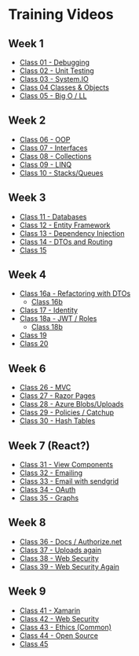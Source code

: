 # Training Videos

## Week 1

- [Class 01 - Debugging](https://frontrowviews.com/Home/Event/Play/5ef39b7c8a269e1be8b98e1b)
- [Class 02 - Unit Testing](https://frontrowviews.com/Home/Event/Play/5ef39b7c8a269e1be8b98e2e)
- [Class 03 - System.IO](https://frontrowviews.com/Home/Event/Play/5ef39b7c8a269e1be8b98e44)
- [Class 04 Classes & Objects](https://frontrowviews.com/Home/Event/Play/5ef39b7c8a269e1be8b98e58)
- [Class 05 - Big O / LL](https://frontrowviews.com/Home/Event/Play/5ef39b7c8a269e1be8b98e69)

## Week 2

- [Class 06 - OOP](https://frontrowviews.com/Home/Event/Play/5ef39b7c8a269e1be8b98e72)
- [Class 07 - Interfaces](https://frontrowviews.com/Home/Event/Play/5ef39b7c8a269e1be8b98e81)
- [Class 08 - Collections](https://frontrowviews.com/Home/Event/Play/5ef39b7c8a269e1be8b98e90)
- [Class 09 - LINQ](https://frontrowviews.com/Home/Event/Play/5ef39b7c8a269e1be8b98e9c)
- [Class 10 - Stacks/Queues](https://frontrowviews.com/Home/Event/Play/5f122f59ab0d2b12b0f11829)

## Week 3

- [Class 11 - Databases](https://frontrowviews.com/Home/Event/Play/5ef39b7c8a269e1be8b98eb2)
- [Class 12 - Entity Framework](https://frontrowviews.com/Home/Event/Play/5ef39b7c8a269e1be8b98ec0)
- [Class 13 - Dependency Injection](https://frontrowviews.com/Home/Event/Play/5ef39b7c8a269e1be8b98ecf)
- [Class 14 - DTOs and Routing](https://frontrowviews.com/Home/Event/Play/5ef39b7c8a269e1be8b98edb)
- [Class 15]()

## Week 4

- [Class 16a - Refactoring with DTOs](https://frontrowviews.com/Home/Event/Play/5ef39b7c8a269e1be8b98ef0)
  - [Class 16b](https://frontrowviews.com/Home/Event/Play/5f2106ba66269116a8e6325c)
- [Class 17 - Identity](https://frontrowviews.com/Home/Event/Play/5ef39b7c8a269e1be8b98efd)
- [Class 18a - JWT / Roles](https://frontrowviews.com/Home/Event/Play/5ef39b7c8a269e1be8b98f0c)
  - [Class 18b](https://frontrowviews.com/Home/Event/Play/5f22271466269116a8efd084)
- [Class 19](https://frontrowviews.com/Home/Event/Details/5ef39b7c8a269e1be8b98f19)
- [Class 20]()

## Week 6

- [Class 26 - MVC](https://frontrowviews.com/Home/Event/Play/5ef39b7c8a269e1be8b98f64)
- [Class 27 - Razor Pages](https://frontrowviews.com/Home/Event/Play/5ef39b7c8a269e1be8b98f6c)
- [Class 28 - Azure Blobs/Uploads](https://frontrowviews.com/Home/Event/Play/5ef39b7c8a269e1be8b98f74)
- [Class 29 - Policies / Catchup](https://frontrowviews.com/Home/Event/Play/5ef39b7c8a269e1be8b98f7b)
- [Class 30 - Hash Tables]()

## Week 7 (React?)

- [Class 31 - View Components]()
- [Class 32 - Emailing]()
- [Class 33 - Email with sendgrid]()
- [Class 34 - OAuth]()
- [Class 35 - Graphs](https://frontrowviews.com/Home/Event/Play/5ef39b7d8a269e1be8b98fd2)

## Week 8

- [Class 36 - Docs / Authorize.net]()
- [Class 37 - Uploads again]()
- [Class 38 - Web Security]()
- [Class 39 - Web Security Again]()

## Week 9

- [Class 41 - Xamarin]()
- [Class 42 - Web Security]()
- [Class 43 - Ethics (Common)]()
- [Class 44 - Open Source]()
- [Class 45]()
